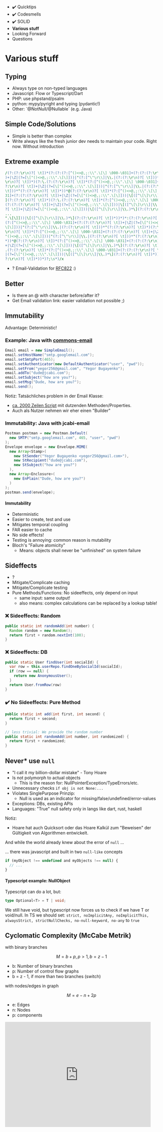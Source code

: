 - ✔️ Quicktips
- ✔️ Codesmells
- ✔️ SOLID
- **Various stuff**
- Looking Forward
- Questions

# Various stuff

## Typing

- <!-- .element class="fragment" -->Always type on non-typed languages
- <!-- .element class="fragment" -->Javascript: Flow or Typescript/Dart
- <!-- .element class="fragment" -->PHP: use phpstand/psalm
- <!-- .element class="fragment" -->python: mypy/pyright and typing (pydantic!)
- <!-- .element class="fragment" -->Other: `@NotNull/@Nullable` (e.g. Java)

## Simple Code/Solutions

- <!-- .element class="fragment" -->Simple is better than complex
- <!-- .element class="fragment" -->Write always like the fresh junior dev needs to maintain your code. Right now. Without introduction

## Extreme example

```perl
/(?:(?:\r\n)?[ \t])*(?:(?:(?:[^()<>@,;:\\".\[\] \000-\031]+(?:(?:(?:\r\n)?[ \t]
)+|\Z|(?=[\["()<>@,;:\\".\[\]]))|"(?:[^\"\r\\]|\\.|(?:(?:\r\n)?[ \t]))*"(?:(?:
\r\n)?[ \t])*)(?:\.(?:(?:\r\n)?[ \t])*(?:[^()<>@,;:\\".\[\] \000-\031]+(?:(?:(
?:\r\n)?[ \t])+|\Z|(?=[\["()<>@,;:\\".\[\]]))|"(?:[^\"\r\\]|\\.|(?:(?:\r\n)?[
\t]))*"(?:(?:\r\n)?[ \t])*))*@(?:(?:\r\n)?[ \t])*(?:[^()<>@,;:\\".\[\] \000-\0
31]+(?:(?:(?:\r\n)?[ \t])+|\Z|(?=[\["()<>@,;:\\".\[\]]))|\[([^\[\]\r\\]|\\.)*\
](?:(?:\r\n)?[ \t])*)(?:\.(?:(?:\r\n)?[ \t])*(?:[^()<>@,;:\\".\[\] \000-\031]+
(?:(?:(?:\r\n)?[ \t])+|\Z|(?=[\["()<>@,;:\\".\[\]]))|\[([^\[\]\r\\]|\\.)*\](?:
?[ \t])+|\Z|(?=[\["()<>@,;:\\".\[\]]))|\[([^\[\]\r\\]|\\.)*\](?:(?:\r\n)?[ \t]
...
".\[\]]))|\[([^\[\]\r\\]|\\.)*\](?:(?:\r\n)?[ \t])*))*)*:(?:(?:\r\n)?[ \t])*)?
(?:[^()<>@,;:\\".\[\] \000-\031]+(?:(?:(?:\r\n)?[ \t])+|\Z|(?=[\["()<>@,;:\\".
\[\]]))|"(?:[^\"\r\\]|\\.|(?:(?:\r\n)?[ \t]))*"(?:(?:\r\n)?[ \t])*)(?:\.(?:(?:
\r\n)?[ \t])*(?:[^()<>@,;:\\".\[\] \000-\031]+(?:(?:(?:\r\n)?[ \t])+|\Z|(?=[\[
"()<>@,;:\\".\[\]]))|"(?:[^\"\r\\]|\\.|(?:(?:\r\n)?[ \t]))*"(?:(?:\r\n)?[ \t])
*))*@(?:(?:\r\n)?[ \t])*(?:[^()<>@,;:\\".\[\] \000-\031]+(?:(?:(?:\r\n)?[ \t])
+|\Z|(?=[\["()<>@,;:\\".\[\]]))|\[([^\[\]\r\\]|\\.)*\](?:(?:\r\n)?[ \t])*)(?:\
.(?:(?:\r\n)?[ \t])*(?:[^()<>@,;:\\".\[\] \000-\031]+(?:(?:(?:\r\n)?[ \t])+|\Z
|(?=[\["()<>@,;:\\".\[\]]))|\[([^\[\]\r\\]|\\.)*\](?:(?:\r\n)?[ \t])*))*\>(?:(
?:\r\n)?[ \t])*))*)?;\s*)/x
```

- ? <span class="fragment">Email-Validation for <a href="https://www.ietf.org/rfc/rfc0822.txt?number=822">RFC822</a> :)</span>

## Better

- <!-- .element class="fragment" -->Is there an @ with character before/after it?
- <!-- .element class="fragment" -->Get Email validation link: easier validation not possible ;)

## Immutability

Advantage: Deterministic!

### Example: Java with [commons-email](https://commons.apache.org/proper/commons-email/javadocs/api-release/index.html)

```java
Email email = new SimpleEmail();
email.setHostName("smtp.googlemail.com");
email.setSmtpPort(465);
email.setAuthenticator(new DefaultAuthenticator("user", "pwd"));
email.setFrom("yegor256@gmail.com", "Yegor Bugayenko");
email.addTo("dude@jcabi.com");
email.setSubject("how are you?");
email.setMsg("Dude, how are you?");
email.send();
```

Notiz:
Tatsächliches problem in der Email Klasse:

- [ca. 2000 Zeilen Script](https://commons.apache.org/proper/commons-email/apidocs/src-html/org/apache/commons/mail/Email.html)
  mit dutzenden Methoden/Properties.
- Auch als Nutzer nehmen wir eher einen "Builder"

### Immutability: Java with jcabi-email

```java [|1-3|4,13|5-9|10-12|14]
Postman postman = new Postman.Default(
  new SMTP("smtp.googlemail.com", 465, "user", "pwd")
);
Envelope envelope = new Envelope.MIME(
  new Array<Stamp>(
    new StSender("Yegor Bugayenko <yegor256@gmail.com>"),
    new StRecipient("dude@jcabi.com"),
    new StSubject("how are you?")
  ),
  new Array<Enclosure>(
    new EnPlain("Dude, how are you?")
  )
);
postman.send(envelope);
```

#### Immutability

- Deterministic<!-- .element class="fragment" -->
- Easier to create, test and use<!-- .element class="fragment" -->
- Mitigates temporal coupling<!-- .element class="fragment" -->
- FAR easier to cache<!-- .element class="fragment" -->
- No side effects!<!-- .element class="fragment" -->
- Testing is annoying: common reason is mutability<!-- .element class="fragment" -->
- <!-- .element class="fragment" --><a src="https://www.howtobuildsoftware.com/index.php/how-do/DM3/java-object-immutability-atomicity-what-is-failure-atomicity-used-by-j-bloch-and-how-its-beneficial-in-terms-of-immutable-object">Bloch's "Failure atomicity"</a>
  - Means: objects shall never be "unfinished" on system failure

## Sideffects

- ?<!-- .element class="fragment" -->
- Mitigate/Complicate caching<!-- .element class="fragment" -->
- Mitigate/Complicate testing<!-- .element class="fragment" -->
- <!-- .element class="fragment" -->Pure Methods/Functions: No sideeffects, only depend on input
  - same input: same output!
  - <!-- .element class="fragment" -->also means: complex calculations can be replaced by a lookup table!

### ❌ Sideeffects: Random

```java
public static int randomAdd(int number) {
  Random random = new Random();
  return first + random.nextInt(100);
}
```

### ❌ Sideeffects: DB

```java
public static User findUser(int socialId) {
  var row = this.userRepo.findOneBySocialId(socialId);
  if (row == null) {
    return new AnonymousUser();
  }
  return User.fromRow(row)
}
```

### ✔️ No Sideeffects: Pure Method

```java [1-3,5-8]
public static int add(int first, int second) {
  return first + second;
}

// less trivial: We provide the random number
public static int randomAdd(int number, int randomized) {
  return first + randomized;
}
```

## Never\* use `null`

- <!-- .element class="fragment" -->"I call it my billion-dollar mistake" - Tony Hoare
- <!-- .element class="fragment" -->Is not polymorph to actual objects
  - <!-- .element class="fragment" -->This is the reason for: NullPointerException/TypeErrors/etc.
- <!-- .element class="fragment" -->Unnecessary checks <code>if obj is not None:...</code>
- <!-- .element class="fragment" -->Violates SinglePurpose Prinzip:
  - <!-- .element class="fragment" -->Null is used as an indicator for missing/false/undefined/error-values
- <!-- .element class="fragment" -->Exceptions: DBs, existing APIs
- <!-- .element class="fragment" -->Languages: "True" null safety only in langs like dart, rust, haskell

Notiz:

- Hoare hat auch Quicksort oder das Hoare Kalkül zum "Beweisen" der Gültigkeit von Algorithmen entwickelt.

<p>And while the world already knew about the error of <code>null</code> ...</p>

<p class="fragment">... there was javascript and built in two <code>null-like</code> concepts</p>

```js
if (myObject !== undefined and myObjects !== null) {
  // ...
}
```

<!-- .element class="fragment" -->

#### Typescript example: NullObject

Typescript can do a lot, but:

```typescript
type Optional<T> = T | void;
```

We still have void, but typescript now forces us to check if we have T or void/null. In TS we should set: `strict, noImplicitAny, noImplicitThis, alwaysStrict, strictNullChecks, no-null-keyword, no-any` to `true`

## Cyclomatic Complexity (McCabe Metrik)

with binary branches

$$ M = b + p, p > 1, b = z - 1$$

- b: Number of binary branches
- p: Number of control flow graphs
- b = z - 1, if more than two branches (switch)

with nodes/edges in graph

$$ M = e - n + 2p$$

- e: Edges
- n: Nodes
- p: components

<iframe src="https://giphy.com/embed/4JVTF9zR9BicshFAb7" width="480" height="345" frameBorder="0" />

#### Cyclomatic Complexity

```python
def name_von_wochentag(nummer):
  if nummer == 1: return "Montag"
  elif nummer == 2: return "Dienstag"
  elif nummer == 3: return "Mittwoch"
  elif nummer == 4: return "Donnerstag"
  elif nummer == 5: return "Freitag"
  elif nummer == 6: return "Samstag"
  elif nummer == 7: return "Sonntag"
  else: return "unbekannt"
```

- Cyclomatic Complexity: 8

```python
TAGE = {
  1: "Montag",
  2: "Dienstag",
  3: "Mittwoch",
  4: "Donnerstag",
  5: "Freitag",
  6: "Samstag",
  7: "Sonntag",
}

def name_von_wochentag(nummer):
  return TAGE.get(nummer, "unbekannt")
```

- Cyclomatic Complexity 1

Notiz:
**Unterschied:**

1. Du kannst zum Kühlschrank gehen und dir X nehmen oder zum Kühlschrank gehen und dir Y nehmen oder ...
2. Hier ist der Kühlschrank - nimm dir was, wenn du was findest

```python
def name_von_wochentag(nummer):
  if nummer == 1: return "Montag"
  elif nummer == 2: return "Dienstag"
  elif nummer == 3: return "Mittwoch"
  elif nummer == 4:
    if date.is_before_holiday():
      return "Kleiner Freitag"
    return "Donnerstag"
  elif nummer == 5: return "Freitag"
  elif nummer == 6: return "Samstag"
  elif nummer == 7: return "Sonntag"
  return "unbekannt"
```

- Cyclomatic Complexity: 9

```python
DAYS = dict(1: "Monday", ...)

def name_von_wochentag(nummer):
  if nummer == 4 and date.is_before_holiday():
    return "Kleiner Freitag"
  return DAYS.get(nummer, "unbekannt")
```

- Cyclomatic Complexity: 2
